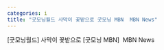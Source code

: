 ```yaml
---
categories: i
title: "굿모닝월드 사막이 꽃밭으로 굿모닝 MBN  MBN News"
---
```

[굿모닝월드] 사막이 꽃밭으로 [굿모닝 MBN]&nbsp;&nbsp;MBN News